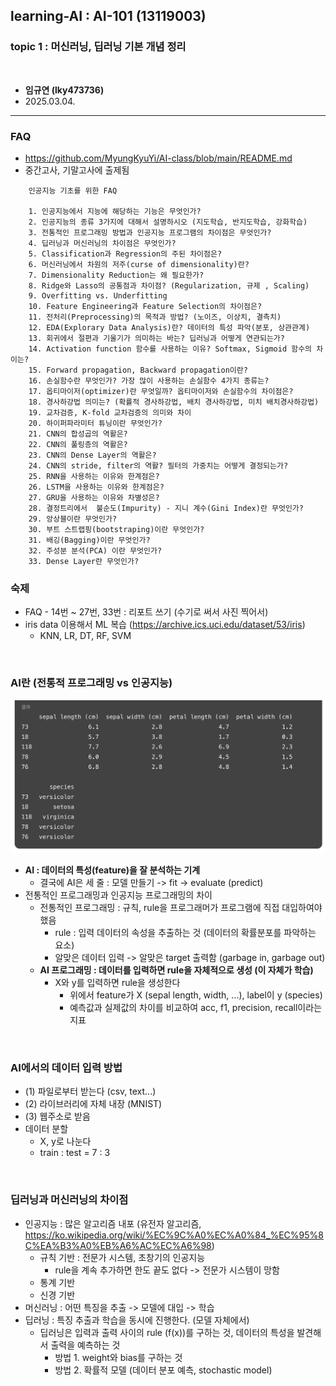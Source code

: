 ## learning-AI : AI-101 (13119003)
### topic 1 : 머신러닝, 딥러닝 기본 개념 정리 

<br>

- **임규연 (lky473736)**
- 2025.03.04.

------

### FAQ

- https://github.com/MyungKyuYi/AI-class/blob/main/README.md
- 중간고사, 기말고사에 출제됨
```
    인공지능 기초를 위한 FAQ

    1. 인공지능에서 지능에 해당하는 기능은 무엇인가?
    2. 인공지능의 종류 3가지에 대해서 설명하시오 (지도학습, 반지도학습, 강화학습)
    3. 전통적인 프로그래밍 방법과 인공지능 프로그램의 차이점은 무엇인가?
    4. 딥러닝과 머신러닝의 차이점은 무엇인가?
    5. Classification과 Regression의 주된 차이점은?
    6. 머신러닝에서 차원의 저주(curse of dimensionality)란?
    7. Dimensionality Reduction는 왜 필요한가?
    8. Ridge와 Lasso의 공통점과 차이점? (Regularization, 규제 , Scaling)
    9. Overfitting vs. Underfitting
    10. Feature Engineering과 Feature Selection의 차이점은?
    11. 전처리(Preprocessing)의 목적과 방법? (노이즈, 이상치, 결측치)
    12. EDA(Explorary Data Analysis)란? 데이터의 특성 파악(분포, 상관관계)
    13. 회귀에서 절편과 기울기가 의미하는 바는? 딥러닝과 어떻게 연관되는가?
    14. Activation function 함수를 사용하는 이유? Softmax, Sigmoid 함수의 차이는? 
    15. Forward propagation, Backward propagation이란?
    16. 손실함수란 무엇인가? 가장 많이 사용하는 손실함수 4가지 종류는?
    17. 옵티마이저(optimizer)란 무엇일까? 옵티마이저와 손실함수의 차이점은?
    18. 경사하강법 의미는? (확률적 경사하강법, 배치 경사하강법, 미치 배치경사하강법)
    19. 교차검증, K-fold 교차검증의 의미와 차이
    20. 하이퍼파라미터 튜닝이란 무엇인가?
    21. CNN의 합성곱의 역활은?
    22. CNN의 풀링층의 역활은?
    23. CNN의 Dense Layer의 역활은?
    24. CNN의 stride, filter의 역활? 필터의 가중치는 어떻게 결정되는가?
    25. RNN을 사용하는 이유와 한계점은?
    26. LSTM을 사용하는 이유와 한계점은?
    27. GRU을 사용하는 이유와 차별성은?
    28. 결정트리에서  불순도(Impurity) - 지니 계수(Gini Index)란 무엇인가?
    29. 앙상블이란 무엇인가?
    30. 부트 스트랩핑(bootstraping)이란 무엇인가?
    31. 배깅(Bagging)이란 무엇인가?
    32. 주성분 분석(PCA) 이란 무엇인가?
    33. Dense Layer란 무엇인가?    
```

### 숙제
- FAQ - 14번 ~ 27번, 33번 : 리포트 쓰기 (수기로 써서 사진 찍어서)
- iris data 이용해서 ML 복습 (https://archive.ics.uci.edu/dataset/53/iris)
    - KNN, LR, DT, RF, SVM 

<br>

### AI란 (전통적 프로그래밍 vs 인공지능)
<img src="./iris.png">

- **AI : 데이터의 특성(feature)을 잘 분석하는 기계**
    - 결국에 AI은 세 줄 : 모델 만들기 -> fit -> evaluate (predict)
- 전통적인 프로그래밍과 인공지능 프로그래밍의 차이
    - 전통적인 프로그래밍 : 규칙, rule을 프로그래머가 프로그램에 직접 대입하여야 했음  
        - rule : 입력 데이터의 속성을 추출하는 것 (데이터의 확률분포를 파악하는 요소)
        - 알맞은 데이터 입력 -> 알맞은 target 출력함 (garbage in, garbage out)
    - **AI 프로그래밍 : 데이터를 입력하면 rule을 자체적으로 생성 (이 자체가 학습)**
        - X와 y를 입력하면 rule을 생성한다
            - 위에서 feature가 X (sepal length, width, ...), label이 y (species)
            - 예측값과 실제값의 차이를 비교하여 acc, f1, precision, recall이라는 지표

<br>

### AI에서의 데이터 입력 방법
- (1) 파일로부터 받는다 (csv, text...)
- (2) 라이브러리에 자체 내장 (MNIST)
- (3) 웹주소로 받음
- 데이터 분할 
    - X, y로 나눈다 
    - train : test = 7 : 3

<br>

### 딥러닝과 머신러닝의 차이점
- 인공지능 : 많은 알고리즘 내포 (유전자 알고리즘, https://ko.wikipedia.org/wiki/%EC%9C%A0%EC%A0%84_%EC%95%8C%EA%B3%A0%EB%A6%AC%EC%A6%98)
    - 규칙 기반 : 전문가 시스템, 초창기의 인공지능
        - rule을 계속 추가하면 한도 끝도 없다 -> 전문가 시스템이 망함
    - 통계 기반
    - 신경 기반
- 머신러닝 : 어떤 특징을 추출 -> 모델에 대입 -> 학습
- 딥러닝 : 특징 추출과 학습을 동시에 진행한다. (모델 자체에서)
    - 딥러닝은 입력과 출력 사이의 rule (f(x))를 구하는 것, 데이터의 특성을 발견해서 출력을 예측하는 것
        - 방법 1. weight와 bias를 구하는 것
        - 방법 2. 확률적 모델 (데이터 분포 예측, stochastic model)